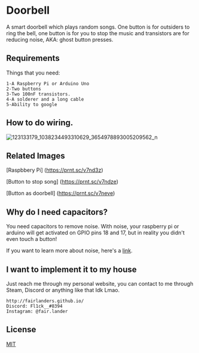 # Doorbell
A smart doorbell which plays random songs. One button is for outsiders to ring the bell, one button is for you to stop the music and transistors are for reducing noise, AKA: ghost button presses.

## Requirements

Things that you need:

```
1-A Raspberry Pi or Arduino Uno
2-Two buttons
3-Two 100nF transistors.
4-A solderer and a long cable
5-Ability to google
```

## How to do wiring.

![123133179_1038234493310629_3654978893005209562_n](https://user-images.githubusercontent.com/42900996/97668612-63b12300-1a93-11eb-8c4f-4f8e205991d5.png)

## Related Images

[Raspbbery Pi]
(https://prnt.sc/v7nd3z)

[Button to stop song]
(https://prnt.sc/v7ndze)

[Button as doorbell]
(https://prnt.sc/v7neve)

## Why do I need capacitors?

You need capacitors to remove noise. With noise, your raspberry pi or arduino will get activated on GPIO pins 18 and 17, but in reality you didn't even touch a button! 

If you want to learn more about noise, here's a [link](https://en.wikipedia.org/wiki/Noise_(electronics)).

## I want to implement it to my house

Just reach me through my personal website, you can contact to me through Steam, Discord or anything like that Idk Lmao.

```
http://fairlanders.github.io/
Discord: Fl1ck__#8394
Instagram: @fair.lander
```

## License
[MIT](https://choosealicense.com/licenses/mit/)

